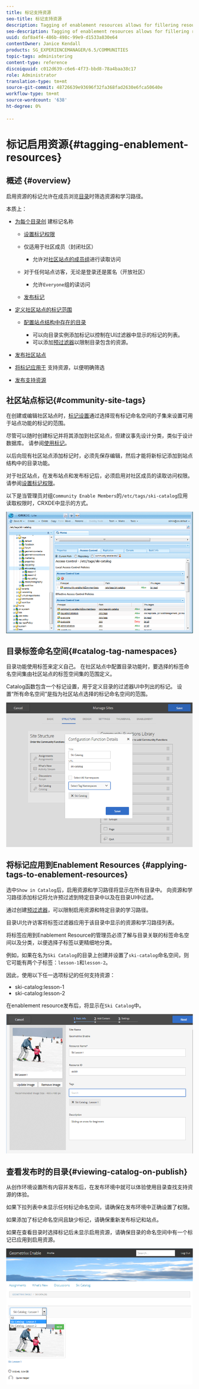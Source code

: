 ```yaml
---
title: 标记支持资源
seo-title: 标记支持资源
description: Tagging of enablement resources allows for fillering resources and learning paths as members browse catalogs
seo-description: Tagging of enablement resources allows for fillering resources and learning paths as members browse catalogs
uuid: daf8a4f4-486b-498c-99e9-d1533a830e64
contentOwner: Janice Kendall
products: SG_EXPERIENCEMANAGER/6.5/COMMUNITIES
topic-tags: administering
content-type: reference
discoiquuid: c012d639-c6e6-4f73-bbd8-78a4baa38c17
role: Administrator
translation-type: tm+mt
source-git-commit: 48726639e93696f32fa368fad2630e6fca50640e
workflow-type: tm+mt
source-wordcount: '638'
ht-degree: 0%

---
```



# 标记启用资源{#tagging-enablement-resources}

## 概述 {#overview}

启用资源的标记允许在成员浏览[目录](functions.md#catalog-function)时筛选资源和学习路径。

本质上：

* [为每个目录创](../../help/sites-administering/tags.md#creating-a-namespace) 建标记名称

   * [设置标记权限](../../help/sites-administering/tags.md#setting-tag-permissions)
   * 仅适用于社区成员（封闭社区）

      * 允许对[社区站点的成员组](users.md#publish-group-roles)进行读取访问
   * 对于任何站点访客，无论是登录还是匿名（开放社区）

      * 允许`Everyone`组的读访问
   * [发布标记](../../help/sites-administering/tags.md#publishing-tags)



* [定义社区站点的标记范围](sites-console.md#tagging)

   * [配置站点结构中存在的目录](functions.md#catalog-function)

      * 可以向目录实例添加标记以控制在UI过滤器中显示的标记的列表。
      * 可以添加[预过滤器](catalog-developer-essentials.md#pre-filters)以限制目录包含的资源。

* [发布社区站点](sites-console.md#publishing-the-site)
* [将标记应用于](resources.md#create-a-resource) 支持资源，以便明确筛选
* [发布支持资源](resources.md#publish)

## 社区站点标记{#community-site-tags}

在创建或编辑社区站点时，[标记设置](sites-console.md#tagging)通过选择现有标记命名空间的子集来设置可用于站点功能的标记的范围。

尽管可以随时创建标记并将其添加到社区站点，但建议事先设计分类，类似于设计数据库。 请参阅[使用标记](../../help/sites-authoring/tags.md)。

以后向现有社区站点添加标记时，必须先保存编辑，然后才能将新标记添加到站点结构中的目录功能。

对于社区站点，在发布站点和发布标记后，必须启用对社区成员的读取访问权限。 请参阅[设置标记权限](../../help/sites-administering/tags.md#setting-tag-permissions)。

以下是当管理员对组`Community Enable Members`的`/etc/tags/ski-catalog`应用读取权限时，CRXDE中显示的方式。

![站点标签](assets/site-tags.png)

## 目录标签命名空间{#catalog-tag-namespaces}

目录功能使用标签来定义自己。 在社区站点中配置目录功能时，要选择的标签命名空间集由社区站点的标签空间集的范围定义。

Catalog函数包含一个标记设置，用于定义目录的过滤器UI中列出的标记。 设置“所有命名空间”是指为社区站点选择的标记命名空间的范围。

![catalog-命名空间](assets/catalog-namespace.png)

## 将标记应用到Enablement Resources {#applying-tags-to-enablement-resources}

选中`Show in Catalog`后，启用资源和学习路径将显示在所有目录中。 向资源和学习路径添加标记将允许预过滤到特定目录中以及在目录UI中过滤。

通过创建[预过滤器](catalog-developer-essentials.md#pre-filters)，可以限制启用资源和特定目录的学习路径。

目录UI允许访客将标签过滤器应用于该目录中显示的资源和学习路径列表。

将标签应用到Enablement Resource的管理员必须了解与目录关联的标签命名空间以及分类，以便选择子标签以更精细地分类。

例如，如果在名为`Ski Catalog`的目录上创建并设置了`ski-catalog`命名空间，则它可能有两个子标签：`lesson-1`和`lesson-2`。

因此，使用以下任一选项标记的任何支持资源：

* ski-catalog:lesson-1
* ski-catalog:lesson-2

在enablement resource发布后，将显示在`Ski Catalog`中。

![基本信息](assets/applytags-basicinfo.png)

## 查看发布时的目录{#viewing-catalog-on-publish}

从创作环境设置所有内容并发布后，在发布环境中就可以体验使用目录查找支持资源的体验。

如果下拉列表中未显示任何标记命名空间，请确保在发布环境中正确设置了权限。

如果添加了标记命名空间且缺少标记，请确保重新发布标记和站点。

如果在查看目录时选择标记后未显示启用资源，请确保目录的命名空间中有一个标记已应用到启用资源。

![视图目录](assets/viewcatalog.png)

